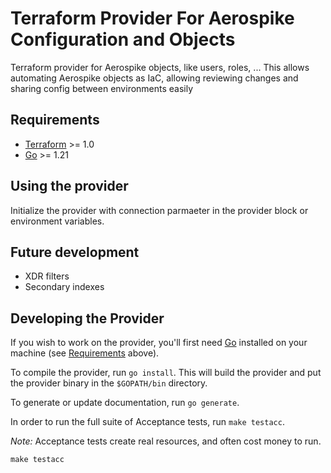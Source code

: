 # Terraform Provider For Aerospike Configuration and Objects

Terraform provider for Aerospike objects, like users, roles, ... 
This allows automating Aerospike objects as IaC, allowing reviewing changes and sharing config between environments easily 


## Requirements

- [Terraform](https://developer.hashicorp.com/terraform/downloads) >= 1.0
- [Go](https://golang.org/doc/install) >= 1.21

## Using the provider

Initialize the provider with connection parmaeter in the provider block or environment variables.

## Future development
- XDR filters
- Secondary indexes

## Developing the Provider

If you wish to work on the provider, you'll first need [Go](http://www.golang.org) installed on your machine (see [Requirements](#requirements) above).

To compile the provider, run `go install`. This will build the provider and put the provider binary in the `$GOPATH/bin` directory.

To generate or update documentation, run `go generate`.

In order to run the full suite of Acceptance tests, run `make testacc`.

*Note:* Acceptance tests create real resources, and often cost money to run.

```shell
make testacc
```
